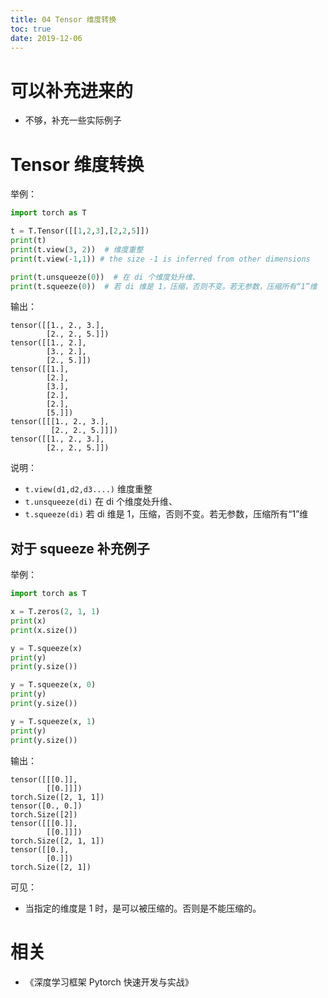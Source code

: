 ```yaml
---
title: 04 Tensor 维度转换
toc: true
date: 2019-12-06
---
```

# 可以补充进来的

- 不够，补充一些实际例子


# Tensor 维度转换

举例：

```py
import torch as T

t = T.Tensor([[1,2,3],[2,2,5]])
print(t)
print(t.view(3, 2))  # 维度重整
print(t.view(-1,1)) # the size -1 is inferred from other dimensions

print(t.unsqueeze(0))  # 在 di 个维度处升维、
print(t.squeeze(0))  # 若 di 维是 1，压缩，否则不变。若无参数，压缩所有“1”维
```

输出：

```
tensor([[1., 2., 3.],
        [2., 2., 5.]])
tensor([[1., 2.],
        [3., 2.],
        [2., 5.]])
tensor([[1.],
        [2.],
        [3.],
        [2.],
        [2.],
        [5.]])
tensor([[[1., 2., 3.],
         [2., 2., 5.]]])
tensor([[1., 2., 3.],
        [2., 2., 5.]])
```

说明：

- `t.view(d1,d2,d3....)` 维度重整
- `t.unsqueeze(di)` 在 di 个维度处升维、
- `t.squeeze(di)` 若 di 维是 1，压缩，否则不变。若无参数，压缩所有“1”维

## 对于 squeeze 补充例子

举例：

```py
import torch as T

x = T.zeros(2, 1, 1)
print(x)
print(x.size())

y = T.squeeze(x)
print(y)
print(y.size())

y = T.squeeze(x, 0)
print(y)
print(y.size())

y = T.squeeze(x, 1)
print(y)
print(y.size())
```

输出：

```
tensor([[[0.]],
        [[0.]]])
torch.Size([2, 1, 1])
tensor([0., 0.])
torch.Size([2])
tensor([[[0.]],
        [[0.]]])
torch.Size([2, 1, 1])
tensor([[0.],
        [0.]])
torch.Size([2, 1])
```

可见：

- 当指定的维度是 1 时，是可以被压缩的。否则是不能压缩的。


# 相关

- 《深度学习框架 Pytorch 快速开发与实战》
